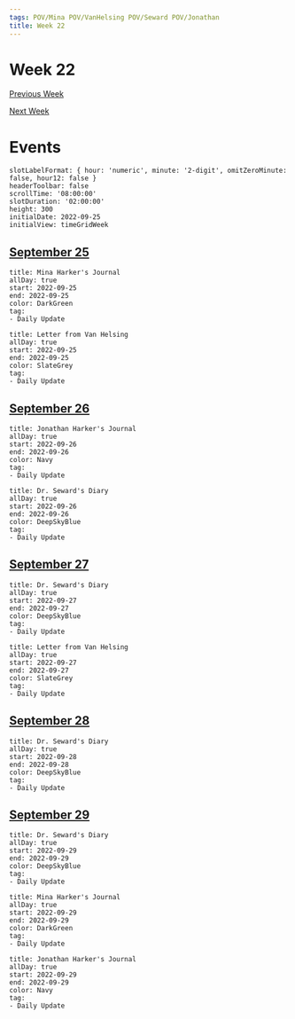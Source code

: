 ```yaml
---
tags: POV/Mina POV/VanHelsing POV/Seward POV/Jonathan 
title: Week 22
---
```


# Week 22

[Previous Week](2022-W39)

[Next Week](2022-W41)

# Events

```itinerary
slotLabelFormat: { hour: 'numeric', minute: '2-digit', omitZeroMinute: false, hour12: false }
headerToolbar: false
scrollTime: '08:00:00'
slotDuration: '02:00:00'
height: 300
initialDate: 2022-09-25
initialView: timeGridWeek
```

## [September 25](2022-09-25.md)

```itinerary-event
title: Mina Harker's Journal
allDay: true
start: 2022-09-25
end: 2022-09-25
color: DarkGreen
tag:
- Daily Update
```

```itinerary-event
title: Letter from Van Helsing
allDay: true
start: 2022-09-25
end: 2022-09-25
color: SlateGrey
tag:
- Daily Update
```

## [September 26](2022-09-26.md)

```itinerary-event
title: Jonathan Harker's Journal
allDay: true
start: 2022-09-26
end: 2022-09-26
color: Navy
tag:
- Daily Update
```

```itinerary-event
title: Dr. Seward's Diary
allDay: true
start: 2022-09-26
end: 2022-09-26
color: DeepSkyBlue
tag:
- Daily Update
```

## [September 27](2022-09-27.md)

```itinerary-event
title: Dr. Seward's Diary
allDay: true
start: 2022-09-27
end: 2022-09-27
color: DeepSkyBlue
tag:
- Daily Update
```

```itinerary-event
title: Letter from Van Helsing
allDay: true
start: 2022-09-27
end: 2022-09-27
color: SlateGrey
tag:
- Daily Update
```

## [September 28](2022-09-28.md)

```itinerary-event
title: Dr. Seward's Diary
allDay: true
start: 2022-09-28
end: 2022-09-28
color: DeepSkyBlue
tag:
- Daily Update
```

## [September 29](2022-09-29.md)

```itinerary-event
title: Dr. Seward's Diary
allDay: true
start: 2022-09-29
end: 2022-09-29
color: DeepSkyBlue
tag:
- Daily Update
```

```itinerary-event
title: Mina Harker's Journal
allDay: true
start: 2022-09-29
end: 2022-09-29
color: DarkGreen
tag:
- Daily Update
```

```itinerary-event
title: Jonathan Harker's Journal
allDay: true
start: 2022-09-29
end: 2022-09-29
color: Navy
tag:
- Daily Update
```